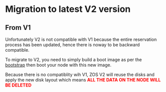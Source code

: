 # Migration to latest V2 version

## From V1
Unfortunately V2 is not compatible with V1 because the entire reservation process has been updated, hence there is noway to be backward compatible.

To migrate to V2, you need to simply build a boot image as per the [bootstrap](https://bootstrap.grid.tf) then boot your node with this new image.

Because there is no compatiblity wih V1, ZOS V2 will reuse the disks and apply the new disk layout which means **<span style="color: red">ALL THE DATA ON THE NODE WILL BE DELETED</span>**